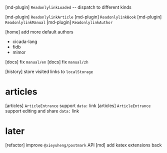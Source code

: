 [md-plugin] `ReadonlylinkLoaded` -- dispatch to different kinds

[md-plugin] `ReadonlylinkArticle`
[md-plugin] `ReadonlylinkBook`
[md-plugin] `ReadonlylinkManual`
[md-plugin] `ReadonlylinkAuthor`

[home] add more default authors

- cicada-lang
- fidb
- mimor

[docs] fix `manual/en`
[docs] fix `manual/zh`

[history] store visited links to `localStorage`

# articles

[articles] `ArticleEntrance` support `data:` link
[articles] `ArticleEntrance` support editing and share `data:` link

# later

[refactor] improve `@xieyuheng/postmark` API
[md] add katex extensions back

